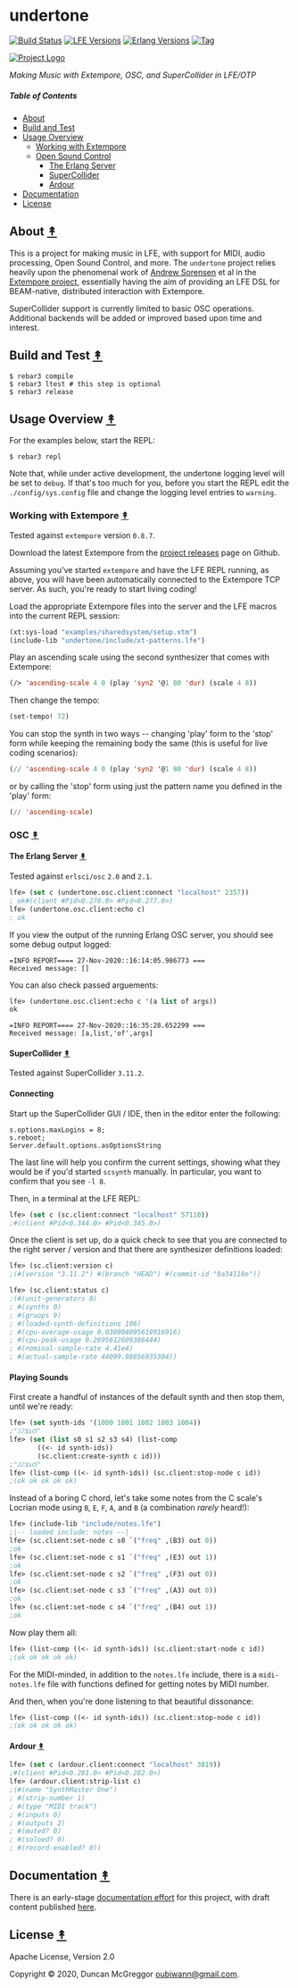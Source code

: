 # undertone

[![Build Status][gh-actions-badge]][gh-actions]
[![LFE Versions][lfe-badge]][lfe]
[![Erlang Versions][erlang-badge]][versions]
[![Tag][github-tag-badge]][github-tag]

[![Project Logo][logo]][logo-large]

*Making Music with Extempore, OSC, and SuperCollider in LFE/OTP*

##### Table of Contents

* [About](#about-)
* [Build and Test](#build-and-test-)
* [Usage Overview](#usage-overview-)
  * [Working with Extempore](#working-with-extempore-)
  * [Open Sound Control](#osc-)
     * [The Erlang Server](#the-erlang-server-)
     * [SuperCollider](#supercollider-)
     * [Ardour](#ardour-)
* [Documentation](#documentation-)
* [License](#license-)

## About [&#x219F;](#table-of-contents)

This is a project for making music in LFE, with support for MIDI, audio
processing, Open Sound Control, and more. The `undertone` project relies
heavily upon the phenomenal work of [Andrew Sorensen](https://github.com/digego)
et al in the [Extempore project](https://github.com/digego/extempore),
essentially having the aim of providing an LFE DSL for BEAM-native, distributed
interaction with Extempore.

SuperCollider support is currently limited to basic OSC operations. Additional
backends will be added or improved based upon time and interest. 

## Build and Test [&#x219F;](#table-of-contents)

```shell
$ rebar3 compile
$ rebar3 ltest # this step is optional
$ rebar3 release
```

## Usage Overview [&#x219F;](#table-of-contents)

For the examples below, start the REPL:

```shell
$ rebar3 repl
```

Note that, while under active development, the undertone logging level will be
set to `debug`. If that's too much for you, before you start the REPL edit the
`./config/sys.config` file and change the logging level entries to `warning`.

### Working with Extempore [&#x219F;](#table-of-contents)

Tested against `extempore` version `0.8.7`.

Download the latest Extempore from the
[project releases](https://github.com/digego/extempore/releases)
page on Github.

Assuming you've started `extempore` and have the LFE REPL running, as above,
you will have been automatically connected to the Extempore TCP server. As
such, you're ready to start living coding!

Load the appropriate Extempore files into the server and the LFE macros into the
current REPL session:

``` lisp
(xt:sys-load "examples/sharedsystem/setup.xtm")
(include-lib "undertone/include/xt-patterns.lfe")
```

Play an ascending scale using the second synthesizer that comes with Extempore:

``` lisp
(/> 'ascending-scale 4 0 (play 'syn2 '@1 80 'dur) (scale 4 8))
```

Then change the tempo:

``` lisp
(set-tempo! 72)
```

You can stop the synth in two ways -- changing 'play' form to the 'stop' form
while keeping the remaining body the same (this is useful for live coding
scenarios): 
``` lisp
(// 'ascending-scale 4 0 (play 'syn2 '@1 80 'dur) (scale 4 8))
```

or by calling the 'stop' form using just the pattern name you
defined in the 'play' form:

``` lisp
(// 'ascending-scale)
```

### OSC [&#x219F;](#table-of-contents)

#### The Erlang Server [&#x219F;](#table-of-contents)

Tested against `erlsci/osc` `2.0` and `2.1`.

``` lisp
lfe> (set c (undertone.osc.client:connect "localhost" 2357))
; ok#(client #Pid<0.276.0> #Pid<0.277.0>)
lfe> (undertone.osc.client:echo c)
; ok
```

If you view the output of the running Erlang OSC server, you should see some
debug output logged:

```
=INFO REPORT==== 27-Nov-2020::16:14:05.986773 ===
Received message: []
```

You can also check passed arguements:

``` lisp
lfe> (undertone.osc.client:echo c '(a list of args))
ok
```

```
=INFO REPORT==== 27-Nov-2020::16:35:28.652299 ===
Received message: [a,list,'of',args]
```

#### SuperCollider [&#x219F;](#table-of-contents)

Tested against SuperCollider `3.11.2`.

#### Connecting

Start up the SuperCollider GUI / IDE, then in the editor enter the following:

```
s.options.maxLogins = 8;
s.reboot;
Server.default.options.asOptionsString
```

The last line will help you confirm the current settings, showing what they
would be if you'd started `scsynth` manually. In particular, you want to confirm
that you see `-l 8`.

Then, in a terminal at the LFE REPL:

``` lisp
lfe> (set c (sc.client:connect "localhost" 57110))
;#(client #Pid<0.344.0> #Pid<0.345.0>)
```

Once the client is set up, do a quick check to see that you are connected to the
right server / version and that there are synthesizer definitions loaded:

``` lisp
lfe> (sc.client:version c)
;(#(version "3.11.2") #(branch "HEAD") #(commit-id "9a34118e"))

lfe> (sc.client:status c)
;(#(unit-generators 0)
; #(synths 0)
; #(gruops 9)
; #(loaded-synth-definitions 106)
; #(cpu-average-usage 0.030904095619916916)
; #(cpu-peak-usage 0.2695612609386444)
; #(nominal-sample-rate 4.41e4)
; #(actual-sample-rate 44099.98856935304))
```

#### Playing Sounds

First create a handful of instances of the default synth and then stop them,
until we're ready:

``` lisp
lfe> (set synth-ids '(1000 1001 1002 1003 1004))
;"ϨϩϪϫϬ"
lfe> (set (list s0 s1 s2 s3 s4) (list-comp
       ((<- id synth-ids))
       (sc.client:create-synth c id)))
;"ϨϩϪϫϬ"
lfe> (list-comp ((<- id synth-ids)) (sc.client:stop-node c id))
;(ok ok ok ok ok)
```

Instead of a boring C chord, let's take some notes from the C scale's Locrian
mode using `B`, `E`, `F`, `A`, and `B` (a combination _rarely_ heard!):

``` lisp
lfe> (include-lib "include/notes.lfe")
;|-- loaded include: notes --|
lfe> (sc.client:set-node c s0 `("freq" ,(B3) out 0))
;ok
lfe> (sc.client:set-node c s1 `("freq" ,(E3) out 1))
;ok
lfe> (sc.client:set-node c s2 `("freq" ,(F3) out 0))
;ok
lfe> (sc.client:set-node c s3 `("freq" ,(A3) out 0))
;ok
lfe> (sc.client:set-node c s4 `("freq" ,(B4) out 1))
;ok
```

Now play them all:

``` lisp
lfe> (list-comp ((<- id synth-ids)) (sc.client:start-node c id))
;(ok ok ok ok ok)
```

For the MIDI-minded, in addition to the `notes.lfe` include, there is a
`midi-notes.lfe` file with functions defined for getting notes by MIDI number.

And then, when you're done listening to that beautiful dissonance:

``` lisp
lfe> (list-comp ((<- id synth-ids)) (sc.client:stop-node c id))
;(ok ok ok ok ok)
```

#### Ardour [&#x219F;](#table-of-contents)

``` lisp
lfe> (set c (ardour.client:connect "localhost" 3819))
;#(client #Pid<0.281.0> #Pid<0.282.0>)
lfe> (ardour.client:strip-list c)
;(#(name "SynthMaster One")
; #(strip-number 1)
; #(type "MIDI track")
; #(inputs 0)
; #(outputs 2)
; #(muted? 0)
; #(soloed? 0)
; #(record-enabled? 0))
```

## Documentation [&#x219F;](#table-of-contents)

There is an early-stage [documentation effort](https://github.com/cnbbooks/lfe-music-programming)
for this project, with draft content published [here](https://cnbbooks.github.io/lfe-music-programming/current/).

## License [&#x219F;](#table-of-contents)

Apache License, Version 2.0

Copyright © 2020, Duncan McGreggor <oubiwann@gmail.com>.


[//]: ---Named-Links---

[logo]: priv/images/logo-v1.png
[logo-large]: priv/images/logo-v1-large.png
[github]: https://github.com/lfex/undertone
[gh-actions-badge]: https://github.com/lfex/undertone/workflows/ci%2Fcd/badge.svg
[gh-actions]: https://github.com/lfex/undertone/actions
[lfe]: https://github.com/rvirding/lfe
[lfe-badge]: https://img.shields.io/badge/lfe-2.0-blue.svg
[erlang-badge]: https://img.shields.io/badge/erlang-19%20to%2023-blue.svg
[versions]: https://github.com/lfex/undertone/blob/master/.github/workflows/cicd.yml
[github-tag]: https://github.com/lfex/undertone/tags
[github-tag-badge]: https://img.shields.io/github/tag/lfex/undertone.svg
[github-downloads]: https://img.shields.io/github/downloads/lfex/undertone/total.svg
